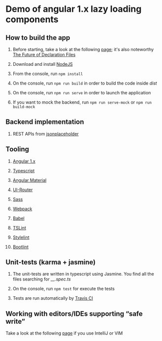 Demo of angular 1.x lazy loading components
=========

## How to build the app

1. Before starting, take a look at the following [page](https://angular.io/docs/ts/latest/guide/webpack.html); it's also noteworthy [The Future of Declaration Files](https://blogs.msdn.microsoft.com/typescript/2016/06/15/the-future-of-declaration-files/)

2. Download and install [NodeJS](https://nodejs.org/en/)

3. From the console, run ``npm install``

4. On the console, run ``npm run build`` in order to build the code inside *dist* 

5. On the console, run ``npm run serve`` in order to launch the application 
 
6. If you want to mock the backend, run ``npm run serve-mock`` or ``npm run build-mock``
 
## Backend implementation 
 
1. REST APIs from [jsonplaceholder](https://jsonplaceholder.typicode.com)

## Tooling

1. [Angular 1.x](https://angularjs.org/)

2. [Typescript](https://www.typescriptlang.org/)

3. [Angular Material](https://material.angularjs.org/latest/) 

4. [UI-Router](https://ui-router.github.io/) 

5. [Sass](http://sass-lang.com/) 

6. [Webpack](https://webpack.js.org/) 

7. [Babel](https://babeljs.io/) 

8. [TSLint](https://github.com/palantir/tslint) 

9. [Stylelint](https://github.com/stylelint/stylelint) 

10. [Bootlint](https://github.com/twbs/bootlint)

## Unit-tests (karma + jasmine)

1. The unit-tests are written in typescript using Jasmine. You find all the files searching for *__.spec.ts*
 
2. On the console, run ``npm test`` for execute the tests

3. Tests are run automatically by [Travis CI](https://travis-ci.com/)

## Working with editors/IDEs supporting “safe write”

Take a look at the following [page](https://webpack.github.io/docs/webpack-dev-server.html#working-with-editors-ides-supporting-safe-write) if you use IntelliJ or VIM 
